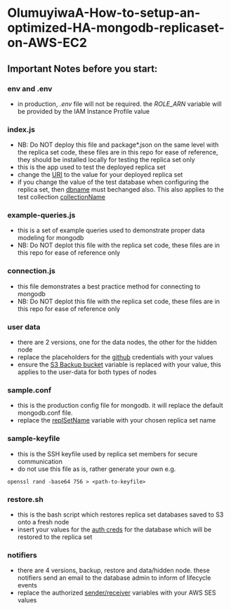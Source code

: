 # OlumuyiwaA-How-to-setup-an-optimized-HA-mongodb-replicaset-on-AWS-EC2

## Important Notes before you start:

### env and .env
- in production, *.env* file will not be required. the *ROLE_ARN* variable will be provided by the IAM Instance Profile value

### index.js
- NB: Do NOT deploy this file and package*.json on the same level with the replica set code, these files are in this repo for ease of reference, they should be installed locally for testing the replica set only
- this is the app used to test the deployed replica set
- change the [URI](https://github.com/ldtalent/OlumuyiwaA-How-to-setup-an-optimized-HA-mongodb-replicaset-on-AWS-EC2/blob/main/index.js#L3) to the value for your deployed replica set
- if you change the value of the test database when configuring the replica set, then [dbname](https://github.com/ldtalent/OlumuyiwaA-How-to-setup-an-optimized-HA-mongodb-replicaset-on-AWS-EC2/blob/main/index.js#L5) must bechanged also. This also applies to the test collection [collectionName](https://github.com/ldtalent/OlumuyiwaA-How-to-setup-an-optimized-HA-mongodb-replicaset-on-AWS-EC2/blob/main/index.js#L6)

### example-queries.js
- this is a set of example queries used to demonstrate proper data modeling for mongodb
- NB: Do NOT deplot this file with the replica set code, these files are in this repo for ease of reference only

### connection.js
- this file demonstrates a best practice method for connecting to mongodb
- NB: Do NOT deplot this file with the replica set code, these files are in this repo for ease of reference only

### user data
- there are 2 versions, one for the data nodes, the other for the hidden node
- replace the placeholders for the [github](https://github.com/ldtalent/OlumuyiwaA-How-to-setup-an-optimized-HA-mongodb-replicaset-on-AWS-EC2/blob/main/replicaset/user-data-for-hidden-nodes.sh#L7) credentials with your values
- ensure the [S3 Backup bucket](https://github.com/ldtalent/OlumuyiwaA-How-to-setup-an-optimized-HA-mongodb-replicaset-on-AWS-EC2/blob/main/replicaset/user-data-for-hidden-nodes.sh#L9) variable is replaced with your value, this applies to the user-data for both types of nodes

### sample.conf
- this is the production config file for mongodb. it will replace the default mongodb.conf file. 
- replace the [replSetName](https://github.com/ldtalent/OlumuyiwaA-How-to-setup-an-optimized-HA-mongodb-replicaset-on-AWS-EC2/blob/main/replicaset/sample.conf#L38) variable with your chosen replica set name

### sample-keyfile
- this is the SSH keyfile used by replica set members for secure communication
- do not use this file as is, rather generate your own e.g. 
```
openssl rand -base64 756 > <path-to-keyfile>
```
### restore.sh
- this is the bash script which restores replica set databases saved to S3 onto a fresh node
- insert your values for the [auth creds](https://github.com/ldtalent/OlumuyiwaA-How-to-setup-an-optimized-HA-mongodb-replicaset-on-AWS-EC2/blob/main/replicaset/restore.sh#L5) for the database which will be restored to the replica set

### notifiers
- there are 4 versions, backup, restore and data/hidden node. these notifiers send an email to the database admin to inform of lifecycle events
- replace the authorized [sender/receiver](https://github.com/ldtalent/OlumuyiwaA-How-to-setup-an-optimized-HA-mongodb-replicaset-on-AWS-EC2/blob/main/replicaset/restore-notifier.js#L38) variables with your AWS SES values